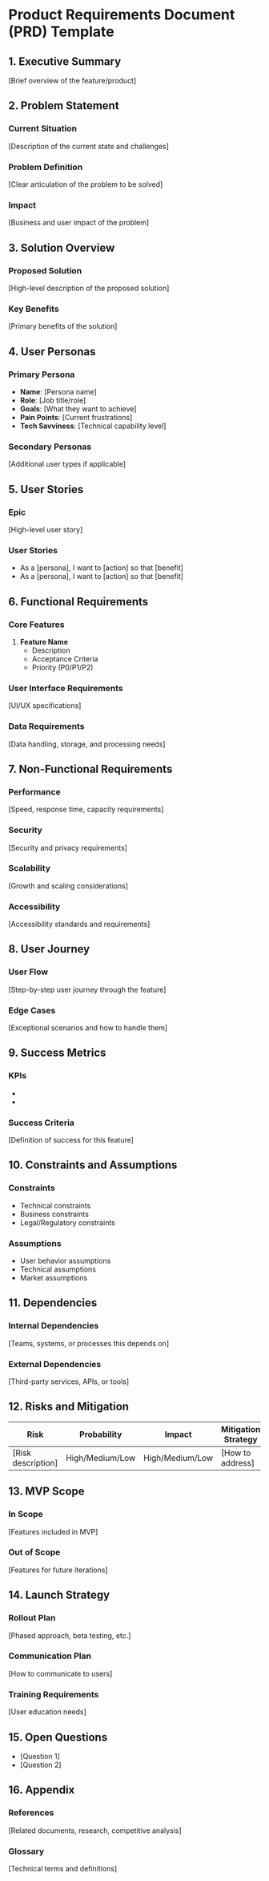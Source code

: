 # Product Requirements Document (PRD) Template

## 1. Executive Summary
[Brief overview of the feature/product]

## 2. Problem Statement
### Current Situation
[Description of the current state and challenges]

### Problem Definition
[Clear articulation of the problem to be solved]

### Impact
[Business and user impact of the problem]

## 3. Solution Overview
### Proposed Solution
[High-level description of the proposed solution]

### Key Benefits
[Primary benefits of the solution]

## 4. User Personas
### Primary Persona
- **Name**: [Persona name]
- **Role**: [Job title/role]
- **Goals**: [What they want to achieve]
- **Pain Points**: [Current frustrations]
- **Tech Savviness**: [Technical capability level]

### Secondary Personas
[Additional user types if applicable]

## 5. User Stories
### Epic
[High-level user story]

### User Stories
- As a [persona], I want to [action] so that [benefit]
- As a [persona], I want to [action] so that [benefit]

## 6. Functional Requirements
### Core Features
1. **Feature Name**
   - Description
   - Acceptance Criteria
   - Priority (P0/P1/P2)

### User Interface Requirements
[UI/UX specifications]

### Data Requirements
[Data handling, storage, and processing needs]

## 7. Non-Functional Requirements
### Performance
[Speed, response time, capacity requirements]

### Security
[Security and privacy requirements]

### Scalability
[Growth and scaling considerations]

### Accessibility
[Accessibility standards and requirements]

## 8. User Journey
### User Flow
[Step-by-step user journey through the feature]

### Edge Cases
[Exceptional scenarios and how to handle them]

## 9. Success Metrics
### KPIs
- [Metric 1]: [Target]
- [Metric 2]: [Target]

### Success Criteria
[Definition of success for this feature]

## 10. Constraints and Assumptions
### Constraints
- Technical constraints
- Business constraints
- Legal/Regulatory constraints

### Assumptions
- User behavior assumptions
- Technical assumptions
- Market assumptions

## 11. Dependencies
### Internal Dependencies
[Teams, systems, or processes this depends on]

### External Dependencies
[Third-party services, APIs, or tools]

## 12. Risks and Mitigation
| Risk | Probability | Impact | Mitigation Strategy |
|------|------------|--------|-------------------|
| [Risk description] | High/Medium/Low | High/Medium/Low | [How to address] |

## 13. MVP Scope
### In Scope
[Features included in MVP]

### Out of Scope
[Features for future iterations]

## 14. Launch Strategy
### Rollout Plan
[Phased approach, beta testing, etc.]

### Communication Plan
[How to communicate to users]

### Training Requirements
[User education needs]

## 15. Open Questions
- [Question 1]
- [Question 2]

## 16. Appendix
### References
[Related documents, research, competitive analysis]

### Glossary
[Technical terms and definitions]